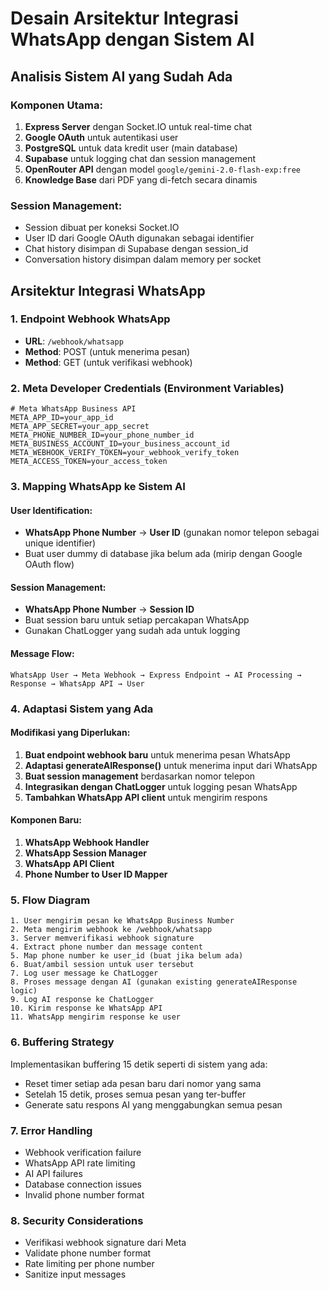 # Desain Arsitektur Integrasi WhatsApp dengan Sistem AI

## Analisis Sistem AI yang Sudah Ada

### Komponen Utama:
1. **Express Server** dengan Socket.IO untuk real-time chat
2. **Google OAuth** untuk autentikasi user
3. **PostgreSQL** untuk data kredit user (main database)
4. **Supabase** untuk logging chat dan session management
5. **OpenRouter API** dengan model `google/gemini-2.0-flash-exp:free`
6. **Knowledge Base** dari PDF yang di-fetch secara dinamis

### Session Management:
- Session dibuat per koneksi Socket.IO
- User ID dari Google OAuth digunakan sebagai identifier
- Chat history disimpan di Supabase dengan session_id
- Conversation history disimpan dalam memory per socket

## Arsitektur Integrasi WhatsApp

### 1. Endpoint Webhook WhatsApp
- **URL**: `/webhook/whatsapp`
- **Method**: POST (untuk menerima pesan)
- **Method**: GET (untuk verifikasi webhook)

### 2. Meta Developer Credentials (Environment Variables)
```env
# Meta WhatsApp Business API
META_APP_ID=your_app_id
META_APP_SECRET=your_app_secret
META_PHONE_NUMBER_ID=your_phone_number_id
META_BUSINESS_ACCOUNT_ID=your_business_account_id
META_WEBHOOK_VERIFY_TOKEN=your_webhook_verify_token
META_ACCESS_TOKEN=your_access_token
```

### 3. Mapping WhatsApp ke Sistem AI

#### User Identification:
- **WhatsApp Phone Number** → **User ID** (gunakan nomor telepon sebagai unique identifier)
- Buat user dummy di database jika belum ada (mirip dengan Google OAuth flow)

#### Session Management:
- **WhatsApp Phone Number** → **Session ID**
- Buat session baru untuk setiap percakapan WhatsApp
- Gunakan ChatLogger yang sudah ada untuk logging

#### Message Flow:
```
WhatsApp User → Meta Webhook → Express Endpoint → AI Processing → Response → WhatsApp API → User
```

### 4. Adaptasi Sistem yang Ada

#### Modifikasi yang Diperlukan:
1. **Buat endpoint webhook baru** untuk menerima pesan WhatsApp
2. **Adaptasi generateAIResponse()** untuk menerima input dari WhatsApp
3. **Buat session management** berdasarkan nomor telepon
4. **Integrasikan dengan ChatLogger** untuk logging pesan WhatsApp
5. **Tambahkan WhatsApp API client** untuk mengirim respons

#### Komponen Baru:
1. **WhatsApp Webhook Handler**
2. **WhatsApp Session Manager**
3. **WhatsApp API Client**
4. **Phone Number to User ID Mapper**

### 5. Flow Diagram

```
1. User mengirim pesan ke WhatsApp Business Number
2. Meta mengirim webhook ke /webhook/whatsapp
3. Server memverifikasi webhook signature
4. Extract phone number dan message content
5. Map phone number ke user_id (buat jika belum ada)
6. Buat/ambil session untuk user tersebut
7. Log user message ke ChatLogger
8. Proses message dengan AI (gunakan existing generateAIResponse logic)
9. Log AI response ke ChatLogger
10. Kirim response ke WhatsApp API
11. WhatsApp mengirim response ke user
```

### 6. Buffering Strategy
Implementasikan buffering 15 detik seperti di sistem yang ada:
- Reset timer setiap ada pesan baru dari nomor yang sama
- Setelah 15 detik, proses semua pesan yang ter-buffer
- Generate satu respons AI yang menggabungkan semua pesan

### 7. Error Handling
- Webhook verification failure
- WhatsApp API rate limiting
- AI API failures
- Database connection issues
- Invalid phone number format

### 8. Security Considerations
- Verifikasi webhook signature dari Meta
- Validate phone number format
- Rate limiting per phone number
- Sanitize input messages

